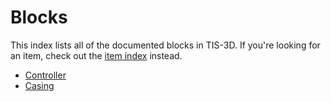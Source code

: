 # Blocks
This index lists all of the documented blocks in TIS-3D. If you're looking for an item, check out the [item index](../item/index.md) instead.

- [Controller](controller.md)
- [Casing](casing.md)
